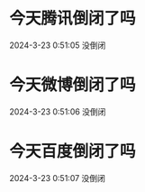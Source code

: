 # 今天腾讯倒闭了吗

2024-3-23 0:51:05 没倒闭

# 今天微博倒闭了吗

2024-3-23 0:51:06 没倒闭

# 今天百度倒闭了吗

2024-3-23 0:51:07 没倒闭


